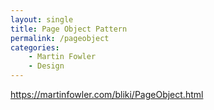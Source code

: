 ```yaml
---
layout: single
title: Page Object Pattern
permalink: /pageobject
categories:
    - Martin Fowler
    - Design
---
```



https://martinfowler.com/bliki/PageObject.html